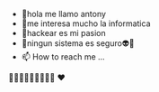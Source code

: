- 👋hola me llamo antony
- 👀me interesa mucho la informatica
- 🌱hackear es mi pasion
- 💞️ningun sistema es seguro👽👾
- 📫 How to reach me ...

<!---
anthony-hackingCs/anthony-hackingCs is a ✨ special ✨ repository because its `README.md` (this file) appears on your GitHub profile.
You can click the Preview link to take a look at your changes.
--->
👻👻👻👻👻🎩🎩🎩🎩 ❤
